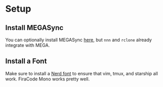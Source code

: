 # Setup

## Install MEGASync

You can optionally install MEGASync [here][megasync], but `nnn` and `rclone` already integrate with MEGA.

## Install a Font

Make sure to install a [Nerd font][nerd-font] to ensure that vim, tmux, and starship all work.
FiraCode Mono works pretty well.

[megasync]: https://mega.nz/sync
[nerd-font]: https://www.nerdfonts.com/font-downloads
